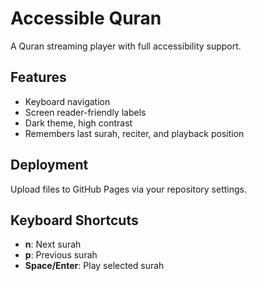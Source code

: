 # Accessible Quran

A Quran streaming player with full accessibility support.

## Features
- Keyboard navigation
- Screen reader-friendly labels
- Dark theme, high contrast
- Remembers last surah, reciter, and playback position

## Deployment
Upload files to GitHub Pages via your repository settings.

## Keyboard Shortcuts
- **n**: Next surah
- **p**: Previous surah
- **Space/Enter**: Play selected surah
